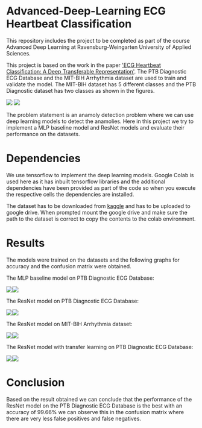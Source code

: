 # Advanced-Deep-Learning ECG Heartbeat Classification
This repository includes the project to be completed as part of the course Advanced Deep Learning at Ravensburg-Weingarten University of Applied Sciences.

This project is based on the work in the paper ['ECG Heartbeat Classification: A Deep Transferable Representation'](https://arxiv.org/abs/1805.00794). The PTB Diagnostic ECG Database and the MIT-BIH Arrhythmia dataset are used to train and validate the model. The MIT-BIH dataset has 5 different classes and the PTB Diagnostic dataset has two classes as shown in the figures.

![](mit.png) ![](ptb.png)

The problem statement is an anamoly detection problem where we can use deep learning models to detect the anamolies. Here in this project we try to implement a MLP baseline model and ResNet models and evaluate their performance on the datasets.

# Dependencies

We use tensorflow to implement the deep learning models. Google Colab is used here as it has inbuilt tensorflow libraries and the additional dependencies have been provided as part of the code so when you execute the respective cells the dependencies are installed.

The dataset has to be downloaded from [kaggle](https://www.kaggle.com/shayanfazeli/heartbeat) and has to be uploaded to google drive. When prompted mount the google drive and make sure the path to the dataset is correct to copy the contents to the colab environment.


# Results

The models were trained on the datasets and the following graphs for accuracy and the confusion matrix were obtained.

The MLP baseline model on PTB Diagnostic ECG Database:

![](model_acc.png)![](model_con.png)

The ResNet model on PTB Diagnostic ECG Database:

![](res_acc.png)![](res_con.png)

The ResNet model on MIT-BIH Arrhythmia dataset:

![](resptb_acc.png)![](resptb_con.png)

The ResNet model with transfer learning on PTB Diagnostic ECG Database:

![](restl_acc.png)![](restl_con.png)

# Conclusion

Based on the result obtained we can conclude that the performance of the ResNet model on the PTB Diagnostic ECG Database is the best with an accuracy of 99.66% we can observe this in the confusion matrix where there are very less false positives and false negatives.
